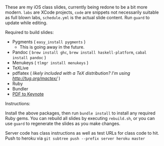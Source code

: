 These are my iOS class slides, currently being redone to be a bit more modern. `labs` are XCode projects, `code` are snippets not necessarily suitable as full blown labs, `schedule.yml` is the actual slide content. Run `guard` to update while editing.

Required to build slides:

* Pygments ( `easy_install pygments` )
    * This is going away in the future.
* Pandoc ( `brew install ghc`, `brew install haskell-platform`, `cabal install pandoc` )
* Menukeys ( `tlmgr install menukeys` )
* TeXLive
* pdflatex ( _likely included with a TeX distribution? I'm using http://tug.org/mactex/_ )
* Ruby
* Bundler
* [PDF to Keynote](http://www.cs.hmc.edu/~oneill/freesoftware/pdftokeynote.html)

Instructions:

Install the above packages, then run `bundle install` to install any required Ruby gems.  You can rebuild all slides by executing `rebuild.sh`, or you can use `guard` to regenerate the slides as you make changes.

Server code has class instructions as well as test URLs for class code to hit. Push to heroku via `git subtree push --prefix server heroku master`


